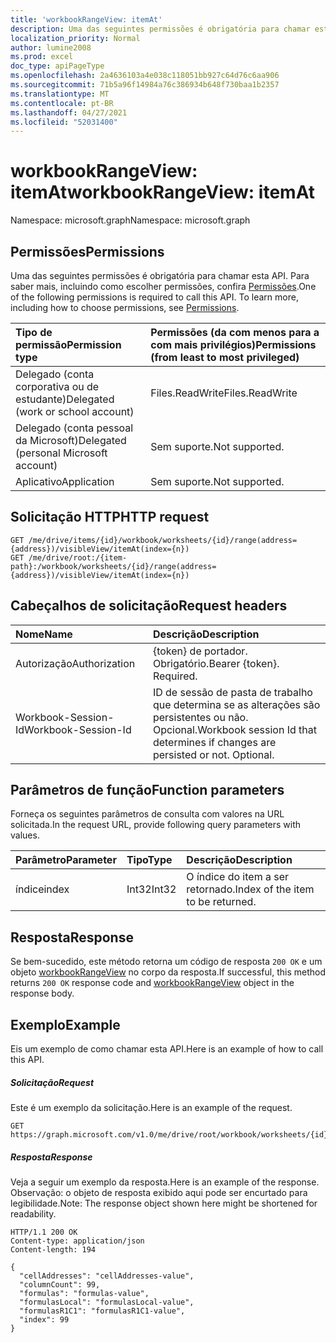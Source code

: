 ```yaml
---
title: 'workbookRangeView: itemAt'
description: Uma das seguintes permissões é obrigatória para chamar esta API. Para saber mais, incluindo como escolher permissões, confira Permissões.
localization_priority: Normal
author: lumine2008
ms.prod: excel
doc_type: apiPageType
ms.openlocfilehash: 2a4636103a4e038c118051bb927c64d76c6aa906
ms.sourcegitcommit: 71b5a96f14984a76c386934b648f730baa1b2357
ms.translationtype: MT
ms.contentlocale: pt-BR
ms.lasthandoff: 04/27/2021
ms.locfileid: "52031400"
---
```

# <a name="workbookrangeview-itemat"></a><span data-ttu-id="8490a-104">workbookRangeView: itemAt</span><span class="sxs-lookup"><span data-stu-id="8490a-104">workbookRangeView: itemAt</span></span>

<span data-ttu-id="8490a-105">Namespace: microsoft.graph</span><span class="sxs-lookup"><span data-stu-id="8490a-105">Namespace: microsoft.graph</span></span>


## <a name="permissions"></a><span data-ttu-id="8490a-106">Permissões</span><span class="sxs-lookup"><span data-stu-id="8490a-106">Permissions</span></span>
<span data-ttu-id="8490a-p102">Uma das seguintes permissões é obrigatória para chamar esta API. Para saber mais, incluindo como escolher permissões, confira [Permissões](/graph/permissions-reference).</span><span class="sxs-lookup"><span data-stu-id="8490a-p102">One of the following permissions is required to call this API. To learn more, including how to choose permissions, see [Permissions](/graph/permissions-reference).</span></span>

|<span data-ttu-id="8490a-109">Tipo de permissão</span><span class="sxs-lookup"><span data-stu-id="8490a-109">Permission type</span></span>      | <span data-ttu-id="8490a-110">Permissões (da com menos para a com mais privilégios)</span><span class="sxs-lookup"><span data-stu-id="8490a-110">Permissions (from least to most privileged)</span></span>              |
|:--------------------|:---------------------------------------------------------|
|<span data-ttu-id="8490a-111">Delegado (conta corporativa ou de estudante)</span><span class="sxs-lookup"><span data-stu-id="8490a-111">Delegated (work or school account)</span></span> | <span data-ttu-id="8490a-112">Files.ReadWrite</span><span class="sxs-lookup"><span data-stu-id="8490a-112">Files.ReadWrite</span></span> |
|<span data-ttu-id="8490a-113">Delegado (conta pessoal da Microsoft)</span><span class="sxs-lookup"><span data-stu-id="8490a-113">Delegated (personal Microsoft account)</span></span> | <span data-ttu-id="8490a-114">Sem suporte.</span><span class="sxs-lookup"><span data-stu-id="8490a-114">Not supported.</span></span>    |
|<span data-ttu-id="8490a-115">Aplicativo</span><span class="sxs-lookup"><span data-stu-id="8490a-115">Application</span></span> | <span data-ttu-id="8490a-116">Sem suporte.</span><span class="sxs-lookup"><span data-stu-id="8490a-116">Not supported.</span></span> |

## <a name="http-request"></a><span data-ttu-id="8490a-117">Solicitação HTTP</span><span class="sxs-lookup"><span data-stu-id="8490a-117">HTTP request</span></span>
<!-- { "blockType": "ignored" } -->
```http
GET /me/drive/items/{id}/workbook/worksheets/{id}/range(address={address})/visibleView/itemAt(index={n})
GET /me/drive/root:/{item-path}:/workbook/worksheets/{id}/range(address={address})/visibleView/itemAt(index={n})

```
## <a name="request-headers"></a><span data-ttu-id="8490a-118">Cabeçalhos de solicitação</span><span class="sxs-lookup"><span data-stu-id="8490a-118">Request headers</span></span>
| <span data-ttu-id="8490a-119">Nome</span><span class="sxs-lookup"><span data-stu-id="8490a-119">Name</span></span>       | <span data-ttu-id="8490a-120">Descrição</span><span class="sxs-lookup"><span data-stu-id="8490a-120">Description</span></span>|
|:---------------|:----------|
| <span data-ttu-id="8490a-121">Autorização</span><span class="sxs-lookup"><span data-stu-id="8490a-121">Authorization</span></span>  | <span data-ttu-id="8490a-p103">{token} de portador. Obrigatório.</span><span class="sxs-lookup"><span data-stu-id="8490a-p103">Bearer {token}. Required.</span></span> |
| <span data-ttu-id="8490a-124">Workbook-Session-Id</span><span class="sxs-lookup"><span data-stu-id="8490a-124">Workbook-Session-Id</span></span>  | <span data-ttu-id="8490a-p104">ID de sessão de pasta de trabalho que determina se as alterações são persistentes ou não. Opcional.</span><span class="sxs-lookup"><span data-stu-id="8490a-p104">Workbook session Id that determines if changes are persisted or not. Optional.</span></span>|

## <a name="function-parameters"></a><span data-ttu-id="8490a-127">Parâmetros de função</span><span class="sxs-lookup"><span data-stu-id="8490a-127">Function parameters</span></span>
<span data-ttu-id="8490a-128">Forneça os seguintes parâmetros de consulta com valores na URL solicitada.</span><span class="sxs-lookup"><span data-stu-id="8490a-128">In the request URL, provide following query parameters with values.</span></span>

| <span data-ttu-id="8490a-129">Parâmetro</span><span class="sxs-lookup"><span data-stu-id="8490a-129">Parameter</span></span>    | <span data-ttu-id="8490a-130">Tipo</span><span class="sxs-lookup"><span data-stu-id="8490a-130">Type</span></span>   |<span data-ttu-id="8490a-131">Descrição</span><span class="sxs-lookup"><span data-stu-id="8490a-131">Description</span></span>|
|:---------------|:--------|:----------|
|<span data-ttu-id="8490a-132">índice</span><span class="sxs-lookup"><span data-stu-id="8490a-132">index</span></span>|<span data-ttu-id="8490a-133">Int32</span><span class="sxs-lookup"><span data-stu-id="8490a-133">Int32</span></span>|<span data-ttu-id="8490a-134">O índice do item a ser retornado.</span><span class="sxs-lookup"><span data-stu-id="8490a-134">Index of the item to be returned.</span></span>|

## <a name="response"></a><span data-ttu-id="8490a-135">Resposta</span><span class="sxs-lookup"><span data-stu-id="8490a-135">Response</span></span>

<span data-ttu-id="8490a-136">Se bem-sucedido, este método retorna um código de resposta `200 OK` e um objeto [workbookRangeView](../resources/workbookrangeview.md) no corpo da resposta.</span><span class="sxs-lookup"><span data-stu-id="8490a-136">If successful, this method returns `200 OK` response code and [workbookRangeView](../resources/workbookrangeview.md) object in the response body.</span></span>

## <a name="example"></a><span data-ttu-id="8490a-137">Exemplo</span><span class="sxs-lookup"><span data-stu-id="8490a-137">Example</span></span>
<span data-ttu-id="8490a-138">Eis um exemplo de como chamar esta API.</span><span class="sxs-lookup"><span data-stu-id="8490a-138">Here is an example of how to call this API.</span></span>
##### <a name="request"></a><span data-ttu-id="8490a-139">Solicitação</span><span class="sxs-lookup"><span data-stu-id="8490a-139">Request</span></span>
<span data-ttu-id="8490a-140">Este é um exemplo da solicitação.</span><span class="sxs-lookup"><span data-stu-id="8490a-140">Here is an example of the request.</span></span>
<!--{
  "blockType": "request",
  "isComposable": true,
  "name": "workbookrangeview_itemat"
}-->
```http
GET https://graph.microsoft.com/v1.0/me/drive/root/workbook/worksheets/{id}/range(address='A1:Z10')/visibleView/itemAt(index=0)

```

##### <a name="response"></a><span data-ttu-id="8490a-141">Resposta</span><span class="sxs-lookup"><span data-stu-id="8490a-141">Response</span></span>
<span data-ttu-id="8490a-142">Veja a seguir um exemplo da resposta.</span><span class="sxs-lookup"><span data-stu-id="8490a-142">Here is an example of the response.</span></span> <span data-ttu-id="8490a-143">Observação: o objeto de resposta exibido aqui pode ser encurtado para legibilidade.</span><span class="sxs-lookup"><span data-stu-id="8490a-143">Note: The response object shown here might be shortened for readability.</span></span>
<!-- {
  "blockType": "response",
  "truncated": true,
  "@odata.type": "microsoft.graph.workbookRangeView"
} -->
```http
HTTP/1.1 200 OK
Content-type: application/json
Content-length: 194

{
  "cellAddresses": "cellAddresses-value",
  "columnCount": 99,
  "formulas": "formulas-value",
  "formulasLocal": "formulasLocal-value",
  "formulasR1C1": "formulasR1C1-value",
  "index": 99
}
```

